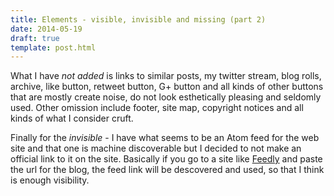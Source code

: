 ```yaml
---
title: Elements - visible, invisible and missing (part 2)
date: 2014-05-19
draft: true
template: post.html
---
```


What I have *not added* is links to similar posts, my twitter stream, blog rolls, archive, like button, retweet button, G+ button and all kinds of other buttons that are mostly create noise, do not look esthetically pleasing and seldomly used. Other omission include footer, site map, copyright notices and all kinds of what I consider cruft.

Finally for the *invisible* - I have what seems to be an Atom feed for the web site and that one is machine discoverable but I decided to not make an official link to it on the site. Basically if you go to a site like [Feedly](http://feedly.com) and paste the url for the blog, the feed link will be descovered and used, so that I think is enough visibility.